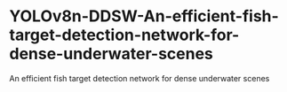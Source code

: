 # YOLOv8n-DDSW-An-efficient-fish-target-detection-network-for-dense-underwater-scenes
An efficient fish target detection network for dense underwater scenes
